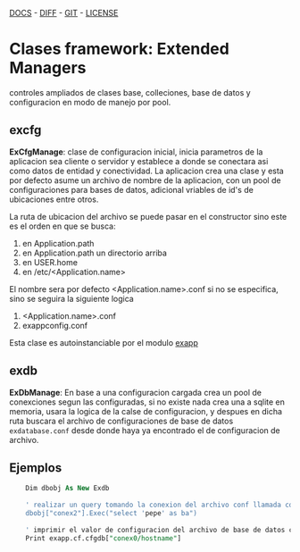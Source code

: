  [DOCS](exdocu.md) - [DIFF](exdiferenciasoriginal.md) - [GIT](https://gitlab.com/venenux/gambasex) - [LICENSE](https://gitlab.com/venenux/gambasex/blob/master/LICENSE.md)

# Clases framework: Extended Managers

controles ampliados de clases base, colleciones, base de datos y configuracion en modo de manejo por pool.
 
## excfg
 
**ExCfgManage**: clase de configuracion inicial, inicia parametros de la aplicacion sea cliente o servidor 
y establece a donde se conectara asi como datos de entidad y conectividad. La aplicacion crea una clase 
y esta por defecto asume un archivo de nombre de la aplicacion, con un pool de configuraciones 
para bases de datos, adicional vriables de id's de ubicaciones entre otros.

La ruta de ubicacion del archivo se puede pasar en el constructor sino este es el orden en que se busca:
1. en Application.path
2. en Application.path un directorio arriba
3. en USER.home
4. en /etc/<Application.name>

El nombre sera por defecto <Application.name>.conf si no se especifica, sino se seguira la siguiente logica
1. <Application.name>.conf
2. exappconfig.conf

Esta clase es autoinstanciable por el modulo [exapp](exapp.md)

## exdb

**ExDbManage**: En base a una configuracion cargada crea un pool de conexciones segun las configuradas, 
si no existe nada crea una a sqlite en memoria, usara la logica de la calse de configuracion, 
y despues en dicha ruta buscara el archivo de configuraciones de base de datos `exdatabase.conf` desde 
donde haya ya encontrado el de configuracion de archivo.

## Ejemplos


``` sql
    Dim dbobj As New Exdb
    
    ' realizar un query tomando la conexion del archivo conf llamada conex2
    dbobj["conex2"].Exec("select 'pepe' as ba")
    
    ' imprimir el valor de configuracion del archivo de base de datos conex0 la parte de hostname
    Print exapp.cf.cfgdb["conex0/hostname"]
    
```

